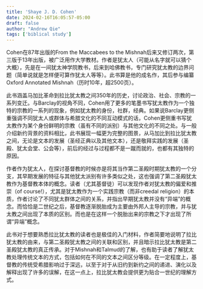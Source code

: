 ```yaml
---
title: 'Shaye J. D. Cohen'
date: 2024-02-16T16:05:57-05:00
draft: false
author: "Andrew Qie"
tags: ['biblical study']
---
```


Cohen在87年出版的From the Maccabees to the Mishnah后来又修订两次，第三版于13年出版，被广泛用作大学教材。作者是犹太人（可能从名字就可以猜个大概），先是在一间犹太神学院教书，后来到哈佛教书，专门研究犹太教的边界问题（简单说就是怎样便可算作犹太人等等）。此书算是他的成名作，其后参与编纂Oxford Annotated Mishnah（历时10年，超2500页）。

此书涵盖马加比革命到拉比犹太教之间350年的历史，讨论政治、社会、宗教的一系列变迁。与Barclay的视角不同，Cohen用了更多的笔墨书写犹太教作为一个独特的宗教的一系列的现象，例如犹太教的身份，社群，经典。如果说Barclay更侧重强调不同犹太人或群体与希腊文化的不同互动模式的话，Cohen更侧重书写犹太教作为某个身份鲜明的宗教（虽有不同的派别）与其他文化的不同之处。与一般介绍新约背景的资料相比，此书展现一幅更为完整的图景，从马加比到拉比犹太教之间，无论是文本的发展（圣经正典以及其他文本），还是敬拜实践的发展（圣殿、犹太会堂、公会等），前后的经过与过程都不是一蹴而就的，也都有其独特的原因。

作者作为犹太人，在探讨基督教的时候亦是将其当作第二圣殿时期犹太教的一个分支，其早期发展的特征与其他犹太派别有许多类似之处，这也强调了第二圣殿犹太教作为基督教本体的概念。读者（尤其基督徒）可以发现作者对犹太教的偏爱和推崇（of course!），尤其是犹太教作为一个实践宗教（而非creedal religion）的本质，作者讨论了不同犹太群体之间的关系，并指出早期犹太教并没有“异端”的概念。而恰恰是二世纪之后，基督教逐渐脱胎成为主要由外邦人主导的宗教，并与犹太教之间出现了本质的区别。而也是在这样一个脱胎出来的宗教之下才出现了所谓“异端”概念。

此书对于想要熟悉拉比犹太教的读者也是极佳的入门材料，作者简要地说明了拉比犹太教的由来，与第二圣殿犹太教之间的关联和区别，并且暗示拉比犹太教是第二圣殿犹太教的真正传承。对于Mishnah和Talmud的了解，也有助于读者了解犹太教处理传统文本的方式，包括如何在不同的文本之间区分等级。在一定程度上，基督教的传统受希腊影响过于深远，以至于对于从旧约到新约之间的递进、演化以及解释出现了许多的误解，在这一点上，拉比犹太教会提供更为贴合一世纪的理解方式。